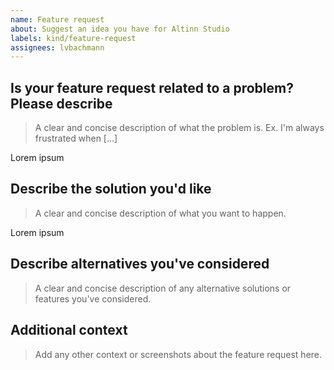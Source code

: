 ```yaml
---
name: Feature request
about: Suggest an idea you have for Altinn Studio
labels: kind/feature-request
assignees: lvbachmann
---
```


## Is your feature request related to a problem? Please describe
> A clear and concise description of what the problem is. Ex. I'm always frustrated when [...]

Lorem ipsum

## Describe the solution you'd like
> A clear and concise description of what you want to happen.

Lorem ipsum

## Describe alternatives you've considered
> A clear and concise description of any alternative solutions or features you've considered.

## Additional context
> Add any other context or screenshots about the feature request here.
